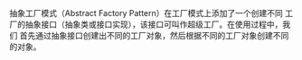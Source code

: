 抽象工厂模式（Abstract Factory Pattern）在工厂模式上添加了一个创建不同
工厂的抽象接口（抽象类或接口实现），该接口可叫作超级工厂。在使用过程中，我们
首先通过抽象接口创建出不同的工厂对象，然后根据不同的工厂对象创建不同的对象。